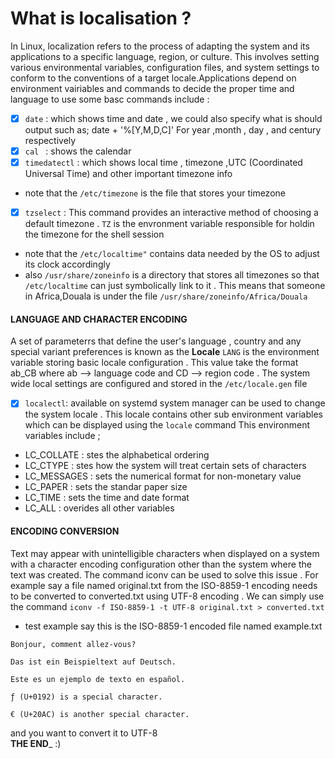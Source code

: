 # What is localisation ?
In Linux, localization refers to the process of adapting the system and its applications to a specific language, region, or culture. This involves setting various environmental variables, configuration files, and system settings to conform to the conventions of a target locale.Applications depend on environment vairiables and commands to decide the proper time and language to use
some basc commands include :
- [x] ``date`` :
 which shows time and date , we could also specify what is should output such as;
date + '%[Y,M,D,C]' For year ,month , day , and century respectively
- [x] ``cal `` :
   shows the calendar 
- [x] ``timedatectl`` :
 which shows local time , timezone ,UTC (Coordinated Universal Time) and other important timezone info
* note that the ``/etc/timezone`` is the file that stores your timezone
- [x] ``tzselect`` :
 This command provides an interactive method of choosing a default timezone .
 ``TZ`` is the envronment variable responsible for holdin the timezone for the shell session
 * note that the ``/etc/localtime"`` contains data needed by the OS to adjust its clock accordingly 
 * also ``/usr/share/zoneinfo`` is a directory that stores all timezones so that ``/etc/localtime`` can just symbolically link to it . This means that someone in Africa,Douala is under the file ``/usr/share/zoneinfo/Africa/Douala`` 
 #### LANGUAGE AND CHARACTER ENCODING 
  A set of parameterrs that define the user's language , country and any special variant preferences is known as the __Locale__
``LANG`` is the  environment variable storing basic locale configuration . This value take the format ab_CB where ab --> language code and CD --> region code . The system wide local settings are configured and stored in the  ``/etc/locale.gen`` file
- [x] ``localectl``: 
 available on systemd system manager can be used to change the system locale . This locale contains other sub environment variables which can be displayed using the ``locale`` command  This environment variables include ;
- LC_COLLATE :
 stes the alphabetical ordering
- LC_CTYPE :
 stes how the system will treat certain sets of characters
 - LC_MESSAGES :
 sets the numerical format for non-monetary value
 - LC_PAPER :
sets the standar paper size
 - LC_TIME :
sets the time and date format 
 - LC_ALL :
overides all other variables
#### ENCODING CONVERSION
Text may appear with unintelligible characters when displayed on a system with a character
encoding configuration other than the system where the text was created. The command iconv
can be used to solve this issue . For example say a file named original.txt from the ISO-8859-1 encoding needs to be converted to converted.txt using UTF-8 encoding . 
We can simply use the command ``iconv -f ISO-8859-1 -t UTF-8 original.txt > converted.txt``  
* test example 
say this is the ISO-8859-1 encoded file named example.txt
```
Bonjour, comment allez-vous?

Das ist ein Beispieltext auf Deutsch.

Este es un ejemplo de texto en español.

ƒ (U+0192) is a special character.

€ (U+20AC) is another special character.
```
and you want to convert it to UTF-8  
__THE END___
:)
